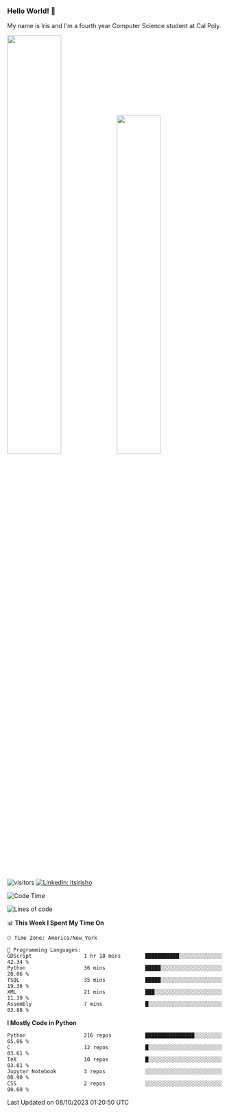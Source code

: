 ### Hello World! 👋

My name is Iris and I'm a fourth year Computer Science student at Cal Poly. 

<div id='github-stats' class='container'>
 <!-- GitHub Stats -->
 <img style="height: auto; width: 50%;" class="img" src="https://github-readme-stats.vercel.app/api?username=sleepyStick&show_icons=true&&count_private=true&include_all_commits=true&theme=panda" />
 <!-- GitHub Languages -->
 <img style="height: auto; width: 45%;" class="img" src="https://github-readme-stats.vercel.app/api/top-langs/?username=sleepyStick&langs_count=5&layout=compact&theme=panda" />
</div>

![visitors](https://komarev.com/ghpvc/?username=sleepyStick)
[![Linkedin: itsirisho](https://img.shields.io/badge/-itsirisho-informational?style=flat-square&logo=Linkedin&logoColor=white&link=https://www.linkedin.com/in/itsirisho/)](https://www.linkedin.com/in/itsirisho/)

<!--START_SECTION:waka-->
![Code Time](http://img.shields.io/badge/Code%20Time-673%20hrs%2023%20mins-blue)

![Lines of code](https://img.shields.io/badge/From%20Hello%20World%20I%27ve%20Written-40.6%20million%20lines%20of%20code-blue)

📊 **This Week I Spent My Time On** 

```text
🕑︎ Time Zone: America/New_York

💬 Programming Languages: 
GDScript                 1 hr 18 mins        ███████████░░░░░░░░░░░░░░   42.34 % 
Python                   36 mins             █████░░░░░░░░░░░░░░░░░░░░   20.06 % 
TSQL                     35 mins             █████░░░░░░░░░░░░░░░░░░░░   19.36 % 
XML                      21 mins             ███░░░░░░░░░░░░░░░░░░░░░░   11.39 % 
Assembly                 7 mins              █░░░░░░░░░░░░░░░░░░░░░░░░   03.88 % 
```

**I Mostly Code in Python** 

```text
Python                   216 repos           ████████████████░░░░░░░░░   65.06 % 
C                        12 repos            █░░░░░░░░░░░░░░░░░░░░░░░░   03.61 % 
TeX                      10 repos            █░░░░░░░░░░░░░░░░░░░░░░░░   03.01 % 
Jupyter Notebook         3 repos             ░░░░░░░░░░░░░░░░░░░░░░░░░   00.90 % 
CSS                      2 repos             ░░░░░░░░░░░░░░░░░░░░░░░░░   00.60 % 
```




 Last Updated on 08/10/2023 01:20:50 UTC
<!--END_SECTION:waka-->

<!--
**konanyuta/konanyuta** is a ✨ _special_ ✨ repository because its `README.md` (this file) appears on your GitHub profile.

Here are some ideas to get you started:

- 🔭 I’m currently working on ...
- 🌱 I’m currently learning ...
- 👯 I’m looking to collaborate on ...
- 🤔 I’m looking for help with ...
- 💬 Ask me about ...
- 📫 How to reach me: ...
- 😄 Pronouns: ...
- ⚡ Fun fact: ...
-->
